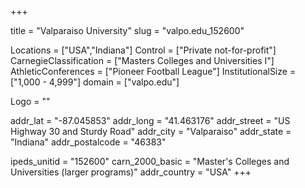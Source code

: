
+++

title = "Valparaiso University"
slug = "valpo.edu_152600"

Locations = ["USA","Indiana"]
Control = ["Private not-for-profit"]
CarnegieClassification = ["Masters Colleges and Universities I"]
AthleticConferences = ["Pioneer Football League"]
InstitutionalSize = ["1,000 - 4,999"]
domain = ["valpo.edu"]

Logo = ""

addr_lat = "-87.045853"
addr_long = "41.463176"
addr_street = "US Highway 30 and Sturdy Road"
addr_city = "Valparaiso"
addr_state = "Indiana"
addr_postalcode = "46383"

ipeds_unitid = "152600"
carn_2000_basic = "Master's Colleges and Universities (larger programs)"
addr_country = "USA"
+++
    
